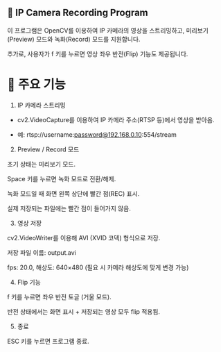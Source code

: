 ## 📌 IP Camera Recording Program

이 프로그램은 OpenCV를 이용하여 IP 카메라의 영상을 스트리밍하고,
미리보기(Preview) 모드와 녹화(Record) 모드를 지원합니다.

추가로, 사용자가 f 키를 누르면 영상 좌우 반전(Flip) 기능도 제공됩니다.

# 🚀 주요 기능

1. IP 카메라 스트리밍

  * cv2.VideoCapture를 이용하여 IP 카메라 주소(RTSP 등)에서 영상을 받아옴.

  * 예: rtsp://username:password@192.168.0.10:554/stream

2. Preview / Record 모드

  초기 상태는 미리보기 모드.

  Space 키를 누르면 녹화 모드로 전환/해제.

  녹화 모드일 때 화면 왼쪽 상단에 빨간 점(REC) 표시.

  실제 저장되는 파일에는 빨간 점이 들어가지 않음.

3. 영상 저장

  cv2.VideoWriter를 이용해 AVI (XVID 코덱) 형식으로 저장.

  저장 파일 이름: output.avi

  fps: 20.0, 해상도: 640×480 (필요 시 카메라 해상도에 맞게 변경 가능)

4. Flip 기능

  f 키를 누르면 좌우 반전 토글 (거울 모드).

  반전 상태에서는 화면 표시 + 저장되는 영상 모두 flip 적용됨.

5. 종료

ESC 키를 누르면 프로그램 종료.
